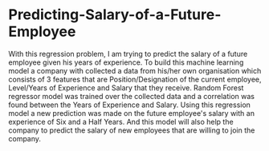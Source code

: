 # Predicting-Salary-of-a-Future-Employee
With this regression problem, I am trying to predict the salary of a future employee given his years of experience. To build this machine learning model a company with collected a data from his/her own organisation which consists of 3 features that are Position/Designation of the current employee, Level/Years of Experience and Salary that they receive. Random Forest regressor model was trained over the collected data and a correlation was found between the Years of Experience and Salary. Using this regression model a new prediction was made on the future employee's salary with an experience of Six and a Half Years. And this model will also help the company to predict the salary of new employees that are willing to join the company. 
